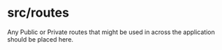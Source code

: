 # src/routes

Any Public or Private routes that might be used in across the application should be placed here.
